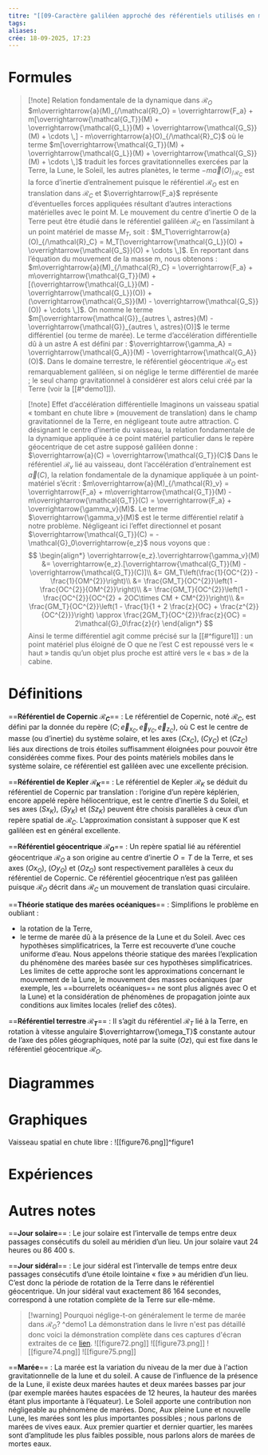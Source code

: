 ```yaml
---
titre: "[[09-Caractère galiléen approché des référentiels utilisés en mécanique terrestre]]"
tags:
aliases:
crée: 18-09-2025, 17:23
---
```

# Formules
> [!note] Relation fondamentale de la dynamique dans $\mathcal{R}_O$
> $m\overrightarrow{a}(M)_{/\mathcal{R}_O} = \overrightarrow{F_a} + m[\overrightarrow{\mathcal{G_T}}(M) + \overrightarrow{\mathcal{G_L}}(M) + \overrightarrow{\mathcal{G_S}}(M) + \cdots \,] - m\overrightarrow{a}(O)_{/\mathcal{R}_C}$ où le terme $m[\overrightarrow{\mathcal{G_T}}(M) + \overrightarrow{\mathcal{G_L}}(M) + \overrightarrow{\mathcal{G_S}}(M) + \cdots \,]$ traduit les forces gravitationnelles exercées par la Terre, la Lune, le Soleil, les autres planètes, le terme $- m\overrightarrow{a}(O)_{/\mathcal{R}_C}$ est la force d’inertie d’entraînement puisque le référentiel $\mathcal{R}_O$ est en translation dans $\mathcal{R}_C$ et $\overrightarrow{F_a}$ représente d’éventuelles forces appliquées résultant d’autres interactions matérielles avec le point M.
> Le mouvement du centre d’inertie O de la Terre peut être étudié dans le référentiel galiléen $\mathcal{R}_C$ en l’assimilant à un point matériel de masse $M_T$, soit : $M_T\overrightarrow{a}(O)_{/\mathcal{R}_C} = M_T[\overrightarrow{\mathcal{G_L}}(O) + \overrightarrow{\mathcal{G_S}}(O) + \cdots \,]$. En reportant dans l’équation du mouvement de la masse m, nous obtenons : $m\overrightarrow{a}(M)_{/\mathcal{R}_C} = \overrightarrow{F_a} + m\overrightarrow{\mathcal{G_T}}(M) + [(\overrightarrow{\mathcal{G_L}}(M) - \overrightarrow{\mathcal{G_L}}(O)) + (\overrightarrow{\mathcal{G_S}}(M) - \overrightarrow{\mathcal{G_S}}(O)) + \cdots \,]$. On nomme le terme $m[\overrightarrow{\mathcal{G}}_{autres \, astres}(M) - \overrightarrow{\mathcal{G}}_{autres \, astres}(O)]$ le terme différentiel (ou terme de marée). Le terme d’accélération différentielle dû à un astre A est défini par : $\overrightarrow{\gamma_A} = \overrightarrow{\mathcal{G_A}}(M) - \overrightarrow{\mathcal{G_A}}(O)$.
> Dans le domaine terrestre, le référentiel géocentrique $\mathcal{R}_O$ est remarquablement galiléen, si on néglige le terme différentiel de marée ; le seul champ gravitationnel à considérer est alors celui créé par la Terre (voir la [[#^demo1]]).

> [!note] Effet d’accélération différentielle
> Imaginons un vaisseau spatial « tombant en chute libre » (mouvement de translation) dans le champ gravitationnel de la Terre, en négligeant toute autre attraction.
> C désignant le centre d’inertie du vaisseau, la relation fondamentale de la dynamique appliquée à ce point matériel particulier dans le repère géocentrique de cet astre supposé galiléen donne : $\overrightarrow{a}(C) = \overrightarrow{\mathcal{G_T}}(C)$
> Dans le référentiel $\mathcal{R}_v$ lié au vaisseau, dont l’accélération d’entraînement est $\overrightarrow{a}(C)$, la relation fondamentale de la dynamique appliquée à un point-matériel s’écrit : $m\overrightarrow{a}(M)_{/\mathcal{R}_v} = \overrightarrow{F_a} + m\overrightarrow{\mathcal{G_T}}(M) - m\overrightarrow{\mathcal{G_T}}(C) = \overrightarrow{F_a} + \overrightarrow{\gamma_v}(M)$. Le terme $\overrightarrow{\gamma_v}(M)$ est le terme différentiel relatif à notre problème.
> Négligeant ici l’effet directionnel et posant $\overrightarrow{\mathcal{G_T}}(C) = -\mathcal{G}_0\overrightarrow{e_z}$ nous voyons que :
> $$
> \begin{align*}
> \overrightarrow{e_z}.\overrightarrow{\gamma_v}(M) &= \overrightarrow{e_z}.[\overrightarrow{\mathcal{G_T}}(M) - \overrightarrow{\mathcal{G_T}}(C)]\\
> &= GM_T\left(\frac{1}{OC^{2}} - \frac{1}{OM^{2}}\right)\\
> &= \frac{GM_T}{OC^{2}}\left(1 - \frac{OC^{2}}{OM^{2}}\right)\\
> &= \frac{GM_T}{OC^{2}}\left(1 - \frac{OC^{2}}{OC^{2} + 2OC\times CM + CM^{2}}\right)\\
> &= \frac{GM_T}{OC^{2}}\left(1 - \frac{1}{1 + 2 \frac{z}{OC} + \frac{z^{2}}{OC^{2}}}\right) \approx \frac{2GM_T}{OC^{2}}\frac{z}{OC} = 2\mathcal{G}_0\frac{z}{r}
> \end{align*}
> $$
> Ainsi le terme différentiel agit comme précisé sur la [[#^figure1]] : un point matériel plus éloigné de O que ne l’est C est repoussé vers le « haut » tandis qu’un objet plus proche est attiré vers le « bas » de la cabine.

# Définitions
==**Référentiel de Copernic $\mathcal{R}_C$**== :
Le référentiel de Copernic, noté $\mathcal{R}_C$, est défini par la donnée du repère $(C ; \overrightarrow{e}_{x_C}, \overrightarrow{e}_{y_C}, \overrightarrow{e}_{z_C})$, où C est le centre de masse (ou d’inertie) du système solaire, et les axes $(Cx_C)$, $(Cy_C)$ et $(Cz_C)$ liés aux directions de trois étoiles suffisamment éloignées pour pouvoir être considérées comme fixes. Pour des points matériels mobiles dans le système solaire, ce référentiel est galiléen avec une excellente précision.

==**Référentiel de Kepler $\mathcal{R}_K$**== :
Le référentiel de Kepler $\mathcal{R}_K$ se déduit du référentiel de Copernic par translation : l’origine d’un repère képlérien, encore appelé repère héliocentrique, est le centre d’inertie S du Soleil, et ses axes $(Sx_K)$, $(Sy_K)$ et $(Sz_K)$ peuvent être choisis parallèles à ceux d’un repère spatial de $\mathcal{R}_C$. L’approximation consistant à supposer que K est galiléen est en général excellente.

==**Référentiel géocentrique $\mathcal{R}_O$**== :
Un repère spatial lié au référentiel géocentrique $\mathcal{R}_O$ a son origine au centre d’inertie $O = T$ de la Terre, et ses axes $(Ox_O)$, $(Oy_O)$ et $(Oz_O)$ sont respectivement parallèles à ceux du référentiel de Copernic. Ce référentiel géocentrique n’est pas galiléen puisque $\mathcal{R}_O$ décrit dans $\mathcal{R}_C$ un mouvement de translation quasi circulaire.

==**Théorie statique des marées océaniques**== :
Simplifions le problème en oubliant :
- la rotation de la Terre,
- le terme de marée dû à la présence de la Lune et du Soleil.
Avec ces hypothèses simplificatrices, la Terre est recouverte d’une couche uniforme d’eau. Nous appelons théorie statique des marées l’explication du phénomène des marées basée sur ces hypothèses simplificatrices.
Les limites de cette approche sont les approximations concernant le mouvement de la Lune, le mouvement des masses océaniques (par exemple, les ==bourrelets océaniques== ne sont plus alignés avec O et la Lune) et la considération de phénomènes de propagation jointe aux conditions aux limites locales (relief des côtes).

==**Référentiel terrestre $\mathcal{R}_T$**== :
II s’agit du référentiel $\mathcal{R}_T$ lié à la Terre, en rotation à vitesse angulaire $\overrightarrow{\omega_T}$ constante autour de l’axe des pôles géographiques, noté par la suite $(Oz)$, qui est fixe dans le référentiel géocentrique $\mathcal{R}_O$.
# Diagrammes

# Graphiques
Vaisseau spatial en chute libre :
![[figure76.png]]^figure1
# Expériences

# Autres notes
==**Jour solaire**== : 
Le jour solaire est l’intervalle de temps entre deux passages consécutifs du soleil au méridien d’un lieu. Un jour solaire vaut 24 heures ou 86 400 s.

==**Jour sidéral**== :
Le jour sidéral est l’intervalle de temps entre deux passages consécutifs d’une étoile lointaine « fixe » au méridien d’un lieu. C’est donc la période de rotation de la Terre dans le référentiel géocentrique. Un jour sidéral vaut exactement 86 164 secondes, correspond à une rotation complète de la Terre sur elle-même.

> [!warning] Pourquoi néglige-t-on généralement le terme de marée dans $\mathcal{R}_O$? ^demo1
> La démonstration dans le livre n'est pas détaillé donc voici la démonstration complète dans ces captures d'écran extraites de ce [lien](https://webetab.ac-bordeaux.fr/Etablissement/BDBorn/sections/postbac/prepasciences/physique/telech/docs20089/M11_2008-2009_RefGeoTer.pdf).
> ![[figure72.png]]
> ![[figure73.png]]
> ![[figure74.png]]
> ![[figure75.png]]

==**Marée**== :
La marée est la variation du niveau de la mer due à l'action gravitationnelle de la lune et du soleil. A cause de l’influence de la présence de la Lune, il existe deux marées hautes et deux marées basses par jour (par exemple marées hautes espacées de 12 heures, la hauteur des marées étant plus importante à l’équateur). Le Soleil apporte une contribution non négligeable au phénomène de marées. Donc, Aux pleine Lune et nouvelle Lune, les marées sont les plus importantes possibles ; nous parlons de marées de vives eaux. Aux premier quartier et dernier quartier, les marées sont d’amplitude les plus faibles possible, nous parlons alors de marées de mortes eaux.